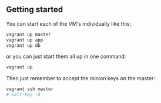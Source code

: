 ## Getting started

You can start each of the VM's individually like this:

```sh
vagrant up master
vagrant up app
vagrant up db
```

or you can just start them all up in one command:

```sh
vagrant up
```

Then just remember to accept the minion keys on the master:

```sh
vagrant ssh master
# salt-key -A
```
